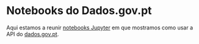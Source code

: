 # Notebooks do Dados.gov.pt

Aqui estamos a reunir [notebooks Jupyter](https://jupyter.org/) em que mostramos como usar a API do [dados.gov.pt](https://dados.gov.pt/).
